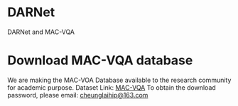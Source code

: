 # DARNet
DARNet and MAC-VQA


# Download MAC-VQA database
We are making the MAC-VOA Database available to the research community for academic purpose.
Dataset Link: [MAC-VQA](https://pan.baidu.com/s/1smvqTu8qUkMkckbeN7Atbw)
To obtain the download password, please email: cheunglaihip@163.com

